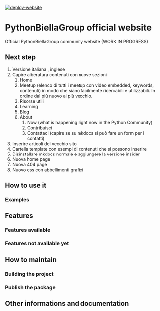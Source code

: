 [![deploy-website](https://github.com/PythonBiellaGroup/website/actions/workflows/deploy_website.yml/badge.svg?branch=main)](https://github.com/PythonBiellaGroup/website/actions/workflows/deploy_website.yml)

# PythonBiellaGroup official website

Official PythonBiellaGroup community website (WORK IN PROGRESS)

## Next step
1. Versione italiana , inglese
2. Capire alberatura contenuti con nuove sezioni
   1. Home
   2. Meetup (elenco di tutti i meetup con video embedded, keywords, contenuti) in modo che siano
   facilmente ricercabili e utilizzabili. In ordine dal più nuovo al più vecchio.
   3. Risorse utili
   4. Learning
   5. Blog
   6. About 
      1. Now (what is happening right now in the Python Community)
      2. Contribuisci
      3. Contattaci (capire se su mkdocs si può fare un form per i contatti)
3. Inserire articoli del vecchio sito
4. Cartella template con esempi di contenuti che si possono inserire
5. Disinstallare mkdocs normale e aggiungere la versione insider
6. Nuova home page
7. Nuova 404 page
8. Nuovo css con abbellimenti grafici


## How to use it


### Examples


## Features


### Features available

### Features not available yet

## How to maintain

### Building the project

### Publish the package

## Other informations and documentation
